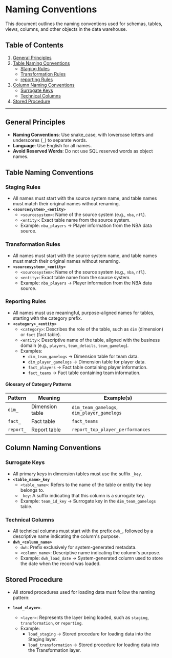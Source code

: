 # **Naming Conventions**

This document outlines the naming conventions used for schemas, tables, views, columns, and other objects in the data warehouse.

## **Table of Contents**

1. [General Principles](#general-principles)
2. [Table Naming Conventions](#table-naming-conventions)
   - [Staging Rules](#staging-rules)
   - [Transformation Rules](#transformation-rules)
   - [reporting Rules](#reporting-rules)
3. [Column Naming Conventions](#column-naming-conventions)
   - [Surrogate Keys](#surrogate-keys)
   - [Technical Columns](#technical-columns)
4. [Stored Procedure](#stored-procedure-naming-conventions)
---

## **General Principles**

- **Naming Conventions**: Use snake_case, with lowercase letters and underscores (`_`) to separate words.
- **Language**: Use English for all names.
- **Avoid Reserved Words**: Do not use SQL reserved words as object names.

## **Table Naming Conventions**

### **Staging Rules**
- All names must start with the source system name, and table names must match their original names without renaming.
- **`<sourcesystem>_<entity>`**  
  - `<sourcesystem>`: Name of the source system (e.g., `nba`, `nfl`).  
  - `<entity>`: Exact table name from the source system.  
  - Example: `nba_players` → Player information from the NBA data source.

### **Transformation Rules**
- All names must start with the source system name, and table names must match their original names without renaming.
- **`<sourcesystem>_<entity>`**  
  - `<sourcesystem>`: Name of the source system (e.g., `nba`, `nfl`).  
  - `<entity>`: Exact table name from the source system.  
  - Example: `nba_players` → Player information from the NBA data source.

### **Reporting Rules**
- All names must use meaningful, purpose-aligned names for tables, starting with the category prefix.
- **`<category>_<entity>`**  
  - `<category>`: Describes the role of the table, such as `dim` (dimension) or `fact` (fact table).  
  - `<entity>`: Descriptive name of the table, aligned with the business domain (e.g., `players`, `team_details`, `team_gamelog`).  
  - Examples:
    - `dim_team_gamelogs` → Dimension table for team data. 
    - `dim_player_gamelogs` → Dimension table for player data.   
    - `fact_players` → Fact table containing player information. 
    - `fact_teams` → Fact table containing team information. 

#### **Glossary of Category Patterns**

| Pattern     | Meaning                           | Example(s)                              |
|-------------|-----------------------------------|-----------------------------------------|
| `dim_`      | Dimension table                  | `dim_team_gamelogs`, `dim_player_gamelogs`           |
| `fact_`     | Fact table                       | `fact_teams`                            |
| `report_`   | Report table                     | `report_top_player_performances`  |

## **Column Naming Conventions**

### **Surrogate Keys**  
- All primary keys in dimension tables must use the suffix `_key`.
- **`<table_name>_key`**  
  - `<table_name>`: Refers to the name of the table or entity the key belongs to.  
  - `_key`: A suffix indicating that this column is a surrogate key.  
  - Example: `team_id_key` → Surrogate key in the `dim_team_gamelogs` table.
  
### **Technical Columns**
- All technical columns must start with the prefix `dwh_`, followed by a descriptive name indicating the column's purpose.
- **`dwh_<column_name>`**  
  - `dwh`: Prefix exclusively for system-generated metadata.  
  - `<column_name>`: Descriptive name indicating the column's purpose.  
  - Example: `dwh_load_date` → System-generated column used to store the date when the record was loaded.
 
## **Stored Procedure**

- All stored procedures used for loading data must follow the naming pattern:
- **`load_<layer>`**.
  
  - `<layer>`: Represents the layer being loaded, such as `staging`, `transformation`, or `reporting`.
  - Example: 
    - `load_staging` → Stored procedure for loading data into the Staging layer.
    - `load_transformation` → Stored procedure for loading data into the Transformation layer.
